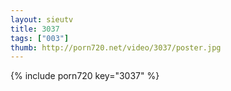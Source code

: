 ```yaml
--- 
layout: sieutv
title: 3037
tags: ["003"]
thumb: http://porn720.net/video/3037/poster.jpg
---
```

{% include porn720 key="3037" %} 
